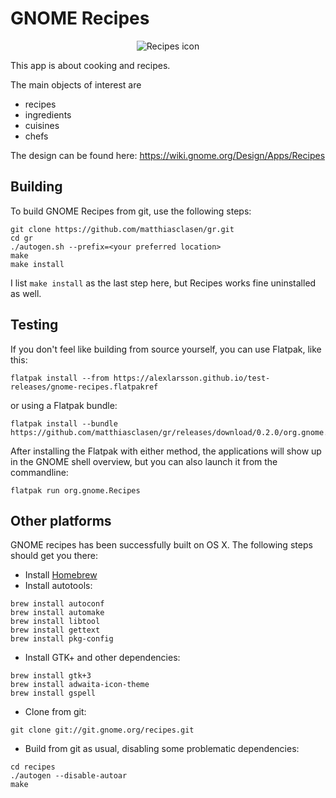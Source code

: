 GNOME Recipes
=============

<p align="center">
  <img src="https://github.com/matthiasclasen/gr/blob/master/data/icons/512x512/org.gnome.Recipes.png?raw=true" alt="Recipes icon"/>
</p>

This app is about cooking and recipes.

The main objects of interest are

- recipes
- ingredients
- cuisines
- chefs

The design can be found here: https://wiki.gnome.org/Design/Apps/Recipes

Building
--------

To build GNOME Recipes from git, use the following steps:

```
git clone https://github.com/matthiasclasen/gr.git
cd gr
./autogen.sh --prefix=<your preferred location>
make
make install
```
I list `make install` as the last step here, but Recipes works fine uninstalled as well.

Testing
-------

If you don't feel like building from source yourself, you can use Flatpak, like this:

```
flatpak install --from https://alexlarsson.github.io/test-releases/gnome-recipes.flatpakref
```

or using a Flatpak bundle:

```
flatpak install --bundle https://github.com/matthiasclasen/gr/releases/download/0.2.0/org.gnome.Recipes.x86_64.flatpak
```
After installing the Flatpak with either method, the applications will show up in the GNOME shell overview, but you can also launch it from the commandline:

```
flatpak run org.gnome.Recipes
```
Other platforms
---------------

GNOME recipes has been successfully built on OS X. The following steps should get you there:

- Install [Homebrew](http://brew.sh/)
- Install autotools:
```
brew install autoconf
brew install automake
brew install libtool
brew install gettext
brew install pkg-config
```
- Install GTK+ and other dependencies:
```
brew install gtk+3
brew install adwaita-icon-theme
brew install gspell
```
- Clone from git:
```
git clone git://git.gnome.org/recipes.git
```
- Build from git as usual, disabling some problematic dependencies:
```
cd recipes
./autogen --disable-autoar
make
```
